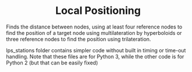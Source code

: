 <h1 align = "center"> Local Positioning </h1>
Finds the distance between nodes, using at least four reference nodes to find 
the position of a target node using multilateration by hyperboloids or three 
reference nodes to find the position using trilateration.

lps_stations folder contains simpler code without built in timing or time-out handling.
Note that these files are for Python 3, while the other code is for Python 2 (but that 
can be easily fixed)
